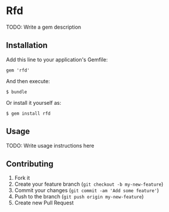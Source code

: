 # Rfd

TODO: Write a gem description

## Installation

Add this line to your application's Gemfile:

    gem 'rfd'

And then execute:

    $ bundle

Or install it yourself as:

    $ gem install rfd

## Usage

TODO: Write usage instructions here

## Contributing

1. Fork it
2. Create your feature branch (`git checkout -b my-new-feature`)
3. Commit your changes (`git commit -am 'Add some feature'`)
4. Push to the branch (`git push origin my-new-feature`)
5. Create new Pull Request
